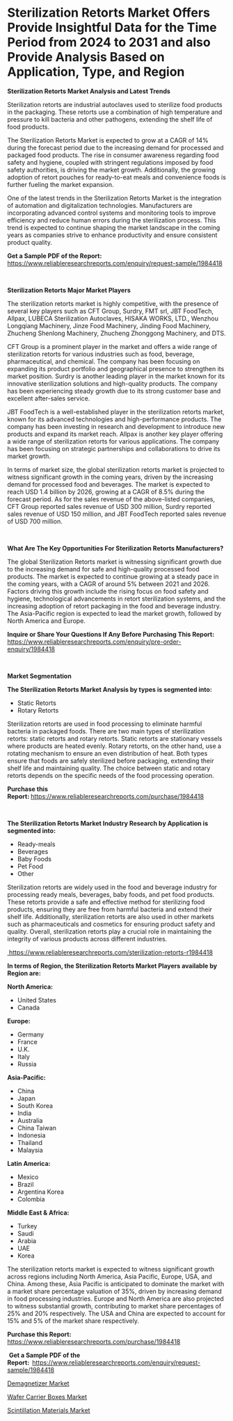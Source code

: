 <p><h1>Sterilization Retorts Market Offers Provide Insightful Data for the Time Period from 2024 to 2031 and also Provide Analysis Based on Application, Type, and Region</h1></p><p><strong>Sterilization Retorts Market Analysis and Latest Trends</strong></p>
<p><p>Sterilization retorts are industrial autoclaves used to sterilize food products in the packaging. These retorts use a combination of high temperature and pressure to kill bacteria and other pathogens, extending the shelf life of food products.</p><p>The Sterilization Retorts Market is expected to grow at a CAGR of 14% during the forecast period due to the increasing demand for processed and packaged food products. The rise in consumer awareness regarding food safety and hygiene, coupled with stringent regulations imposed by food safety authorities, is driving the market growth. Additionally, the growing adoption of retort pouches for ready-to-eat meals and convenience foods is further fueling the market expansion.</p><p>One of the latest trends in the Sterilization Retorts Market is the integration of automation and digitalization technologies. Manufacturers are incorporating advanced control systems and monitoring tools to improve efficiency and reduce human errors during the sterilization process. This trend is expected to continue shaping the market landscape in the coming years as companies strive to enhance productivity and ensure consistent product quality.</p></p>
<p><strong>Get a Sample PDF of the Report:&nbsp;</strong> <a href="https://www.reliableresearchreports.com/enquiry/request-sample/1984418">https://www.reliableresearchreports.com/enquiry/request-sample/1984418</a></p>
<p>&nbsp;</p>
<p><strong>Sterilization Retorts Major Market Players</strong></p>
<p><p>The sterilization retorts market is highly competitive, with the presence of several key players such as CFT Group, Surdry, FMT srl, JBT FoodTech, Allpax, LUBECA Sterilization Autoclaves, HISAKA WORKS, LTD., Wenzhou Longqiang Machinery, Jinze Food Machinery, Jinding Food Machinery, Zhucheng Shenlong Machinery, Zhucheng Zhonggong Machinery, and DTS.</p><p>CFT Group is a prominent player in the market and offers a wide range of sterilization retorts for various industries such as food, beverage, pharmaceutical, and chemical. The company has been focusing on expanding its product portfolio and geographical presence to strengthen its market position. Surdry is another leading player in the market known for its innovative sterilization solutions and high-quality products. The company has been experiencing steady growth due to its strong customer base and excellent after-sales service.</p><p>JBT FoodTech is a well-established player in the sterilization retorts market, known for its advanced technologies and high-performance products. The company has been investing in research and development to introduce new products and expand its market reach. Allpax is another key player offering a wide range of sterilization retorts for various applications. The company has been focusing on strategic partnerships and collaborations to drive its market growth.</p><p>In terms of market size, the global sterilization retorts market is projected to witness significant growth in the coming years, driven by the increasing demand for processed food and beverages. The market is expected to reach USD 1.4 billion by 2026, growing at a CAGR of 8.5% during the forecast period. As for the sales revenue of the above-listed companies, CFT Group reported sales revenue of USD 300 million, Surdry reported sales revenue of USD 150 million, and JBT FoodTech reported sales revenue of USD 700 million.</p></p>
<p>&nbsp;</p>
<p><strong>What Are The Key Opportunities For Sterilization Retorts Manufacturers?</strong></p>
<p><p>The global Sterilization Retorts market is witnessing significant growth due to the increasing demand for safe and high-quality processed food products. The market is expected to continue growing at a steady pace in the coming years, with a CAGR of around 5% between 2021 and 2026. Factors driving this growth include the rising focus on food safety and hygiene, technological advancements in retort sterilization systems, and the increasing adoption of retort packaging in the food and beverage industry. The Asia-Pacific region is expected to lead the market growth, followed by North America and Europe.</p></p>
<p><strong>Inquire or Share Your Questions If Any Before Purchasing This Report:</strong> <a href="https://www.reliableresearchreports.com/enquiry/pre-order-enquiry/1984418">https://www.reliableresearchreports.com/enquiry/pre-order-enquiry/1984418</a></p>
<p>&nbsp;</p>
<p><strong>Market Segmentation</strong></p>
<p><strong>The Sterilization Retorts Market Analysis by types is segmented into:</strong></p>
<p><ul><li>Static Retorts</li><li>Rotary Retorts</li></ul></p>
<p><p>Sterilization retorts are used in food processing to eliminate harmful bacteria in packaged foods. There are two main types of sterilization retorts: static retorts and rotary retorts. Static retorts are stationary vessels where products are heated evenly. Rotary retorts, on the other hand, use a rotating mechanism to ensure an even distribution of heat. Both types ensure that foods are safely sterilized before packaging, extending their shelf life and maintaining quality. The choice between static and rotary retorts depends on the specific needs of the food processing operation.</p></p>
<p><strong>Purchase this Report:&nbsp;</strong><a href="https://www.reliableresearchreports.com/purchase/1984418">https://www.reliableresearchreports.com/purchase/1984418</a></p>
<p>&nbsp;</p>
<p><strong>The Sterilization Retorts Market Industry Research by Application is segmented into:</strong></p>
<p><ul><li>Ready-meals</li><li>Beverages</li><li>Baby Foods</li><li>Pet Food</li><li>Other</li></ul></p>
<p><p>Sterilization retorts are widely used in the food and beverage industry for processing ready meals, beverages, baby foods, and pet food products. These retorts provide a safe and effective method for sterilizing food products, ensuring they are free from harmful bacteria and extend their shelf life. Additionally, sterilization retorts are also used in other markets such as pharmaceuticals and cosmetics for ensuring product safety and quality. Overall, sterilization retorts play a crucial role in maintaining the integrity of various products across different industries.</p></p>
<p><a href="https://www.reliableresearchreports.com/sterilization-retorts-r1984418">&nbsp;https://www.reliableresearchreports.com/sterilization-retorts-r1984418</a></p>
<p><strong>In terms of Region, the Sterilization Retorts Market Players available by Region are:</strong></p>
<p>
    <p> <strong> North America: </strong>
        <ul>
            <li>United States</li>
            <li>Canada</li>
        </ul>
        </p> 
    <p> <strong> Europe: </strong>
        <ul>
            <li>Germany</li>
            <li>France</li>
            <li>U.K.</li>
            <li>Italy</li>
            <li>Russia</li>
        </ul>
        </p> 
    <p> <strong> Asia-Pacific: </strong>
        <ul>
            <li>China</li>
            <li>Japan</li>
            <li>South Korea</li>
            <li>India</li>
            <li>Australia</li>
            <li>China Taiwan</li>
            <li>Indonesia</li>
            <li>Thailand</li>
            <li>Malaysia</li>
        </ul>
        </p> 
    <p> <strong> Latin America: </strong>
        <ul>
            <li>Mexico</li>
            <li>Brazil</li>
            <li>Argentina Korea</li>
            <li>Colombia</li>
        </ul>
        </p> 
    <p> <strong> Middle East & Africa: </strong>
        <ul>
            <li>Turkey</li>
            <li>Saudi</li>
            <li>Arabia</li>
            <li>UAE</li>
            <li>Korea</li>
        </ul>
    </p>
    </p>
<p><p>The sterilization retorts market is expected to witness significant growth across regions including North America, Asia Pacific, Europe, USA, and China. Among these, Asia Pacific is anticipated to dominate the market with a market share percentage valuation of 35%, driven by increasing demand in food processing industries. Europe and North America are also projected to witness substantial growth, contributing to market share percentages of 25% and 20% respectively. The USA and China are expected to account for 15% and 5% of the market share respectively.</p></p>
<p><strong>Purchase this Report: </strong><a href="https://www.reliableresearchreports.com/purchase/1984418">https://www.reliableresearchreports.com/purchase/1984418</a></p>
<p>&nbsp;<strong>Get a Sample PDF of the Report:&nbsp;&nbsp;</strong><a href="https://www.reliableresearchreports.com/enquiry/request-sample/1984418">https://www.reliableresearchreports.com/enquiry/request-sample/1984418</a></p>
<p><strong></strong></p>
<p><p><a href="https://www.linkedin.com/pulse/demagnetizer-market-size-amp-share-analysis-growth-04c9c">Demagnetizer Market</a></p><p><a href="https://www.linkedin.com/pulse/wafer-carrier-boxes-market-outlook-complete-industry-y1zgc">Wafer Carrier Boxes Market</a></p><p><a href="https://www.linkedin.com/pulse/scintillation-materials-market-trends-analysis-opportunities-y0dec">Scintillation Materials Market</a></p></p>